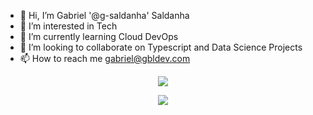- 👋 Hi, I’m Gabriel '@g-saldanha' Saldanha
- 👀 I’m interested in Tech
- 🌱 I’m currently learning Cloud DevOps
- 💞️ I’m looking to collaborate on Typescript and Data Science Projects
- 📫 How to reach me gabriel@gbldev.com

<!---
g-saldanha/g-saldanha is a ✨ special ✨ repository because its `README.md` (this file) appears on your GitHub profile.
You can click the Preview link to take a look at your changes.
--->

<p align="center">
   <img src="https://github-readme-stats.vercel.app/api/top-langs/?username=g-saldanha&layout=compact">
</p>
<p align="center">
   <img src="[https://github-readme-stats.vercel.app/api/top-langs/?username=g-saldanha&layout=compact](https://github-readme-stats.vercel.app/api?username=g-saldanha&show_icons=true&theme=dracula)">
</p>

